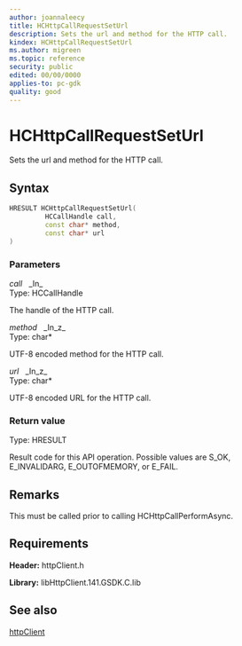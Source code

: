 ```yaml
---
author: joannaleecy
title: HCHttpCallRequestSetUrl
description: Sets the url and method for the HTTP call.
kindex: HCHttpCallRequestSetUrl
ms.author: migreen
ms.topic: reference
security: public
edited: 00/00/0000
applies-to: pc-gdk
quality: good
---
```


# HCHttpCallRequestSetUrl  

Sets the url and method for the HTTP call.  

## Syntax  
  
```cpp
HRESULT HCHttpCallRequestSetUrl(  
         HCCallHandle call,  
         const char* method,  
         const char* url  
)  
```  
  
### Parameters  
  
*call* &nbsp;&nbsp;\_In\_  
Type: HCCallHandle  
  
The handle of the HTTP call.  
  
*method* &nbsp;&nbsp;\_In\_z\_  
Type: char*  
  
UTF-8 encoded method for the HTTP call.  
  
*url* &nbsp;&nbsp;\_In\_z\_  
Type: char*  
  
UTF-8 encoded URL for the HTTP call.  
  
  
### Return value  
Type: HRESULT
  
Result code for this API operation. Possible values are S_OK, E_INVALIDARG, E_OUTOFMEMORY, or E_FAIL.
  
## Remarks  
  
This must be called prior to calling HCHttpCallPerformAsync.
  
## Requirements  
  
**Header:** httpClient.h
  
**Library:** libHttpClient.141.GSDK.C.lib
  
## See also  
[httpClient](../httpclient_members.md)  
  
  
